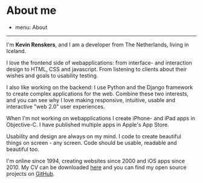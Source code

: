 # About me
- menu: About
---------------------

I'm **Kevin Renskers**, and I am a developer from The Netherlands, living in Iceland.

I love the frontend side of webapplications: from interface- and interaction design to HTML, CSS and javascript. From listening to clients about their wishes and goals to usability testing.

I also like working on the backend: I use Python and the Django framework to create complex applications for the web. Combine these two interests, and you can see why I love making responsive, intuitive, usable and interactive "web 2.0" user experiences.

When I'm not working on webapplications I create iPhone- and iPad apps in Objective-C. I have published multiple apps in Apple's App Store.

Usability and design are always on my mind. I code to create beautiful things on screen - any screen. Code should be usable, readable and beautiful too.

I'm online since 1994, creating websites since 2000 and iOS apps since 2010. My CV can be downloaded [here](http://dl.dropbox.com/u/2310965/KevinRenskers.pdf) and you can find my open source projects on [GitHub](https://github.com/kevinrenskers).
